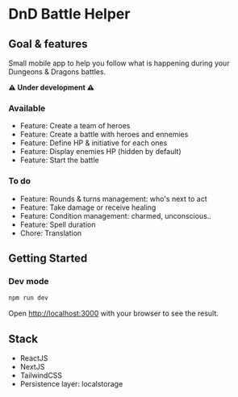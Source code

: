 # DnD Battle Helper

## Goal & features

Small mobile app to help you follow what is happening during your Dungeons & Dragons battles.

**⚠️ Under development ⚠️**

### Available

- Feature: Create a team of heroes
- Feature: Create a battle with heroes and ennemies
- Feature: Define HP & initiative for each ones
- Feature: Display enemies HP (hidden by default)
- Feature: Start the battle

### To do

- Feature: Rounds & turns management: who's next to act
- Feature: Take damage or receive healing
- Feature: Condition management: charmed, unconscious..
- Feature: Spell duration
- Chore: Translation

## Getting Started

### Dev mode

```bash
npm run dev
```

Open [http://localhost:3000](http://localhost:3000) with your browser to see the result.

## Stack

- ReactJS
- NextJS
- TailwindCSS
- Persistence layer: localstorage
